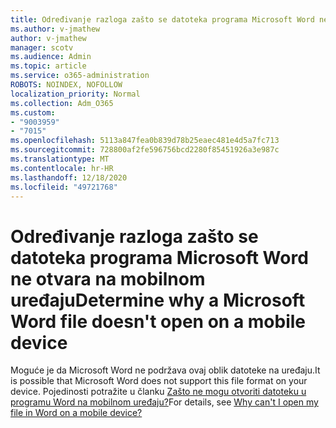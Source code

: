 ```yaml
---
title: Određivanje razloga zašto se datoteka programa Microsoft Word ne otvara na mobilnom uređaju
ms.author: v-jmathew
author: v-jmathew
manager: scotv
ms.audience: Admin
ms.topic: article
ms.service: o365-administration
ROBOTS: NOINDEX, NOFOLLOW
localization_priority: Normal
ms.collection: Adm_O365
ms.custom:
- "9003959"
- "7015"
ms.openlocfilehash: 5113a847fea0b839d78b25eaec481e4d5a7fc713
ms.sourcegitcommit: 728800af2fe596756bcd2280f85451926a3e987c
ms.translationtype: MT
ms.contentlocale: hr-HR
ms.lasthandoff: 12/18/2020
ms.locfileid: "49721768"
---
```

# <a name="determine-why-a-microsoft-word-file-doesnt-open-on-a-mobile-device"></a><span data-ttu-id="cb4ab-102">Određivanje razloga zašto se datoteka programa Microsoft Word ne otvara na mobilnom uređaju</span><span class="sxs-lookup"><span data-stu-id="cb4ab-102">Determine why a Microsoft Word file doesn't open on a mobile device</span></span>

<span data-ttu-id="cb4ab-103">Moguće je da Microsoft Word ne podržava ovaj oblik datoteke na uređaju.</span><span class="sxs-lookup"><span data-stu-id="cb4ab-103">It is possible that Microsoft Word does not support this file format on your device.</span></span> <span data-ttu-id="cb4ab-104">Pojedinosti potražite u članku [Zašto ne mogu otvoriti datoteku u programu Word na mobilnom uređaju?](https://go.microsoft.com/fwlink/?linkid=2135663)</span><span class="sxs-lookup"><span data-stu-id="cb4ab-104">For details, see [Why can't I open my file in Word on a mobile device?](https://go.microsoft.com/fwlink/?linkid=2135663)</span></span>

